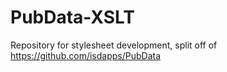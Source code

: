 # PubData-XSLT
Repository for stylesheet development, split off of https://github.com/isdapps/PubData
